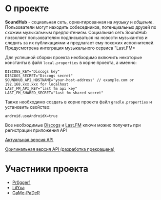 # О проекте

**SoundHub** - социальная сеть, ориентированная на *музыку* и *общение*.
Пользователи могут находить собеседников, потенциальных друзей по схожим музыкальным предпочтениям.
Социальная сеть SoundHub позволяет пользователям подписываться на новости музыкантов и следить за их
публикациями и предлагает ему похожих исполнителей.
Предусмотрена интеграция музыкального сервиса "Last.FM*

Для успешной сборки проекта необходимо включить некоторые константы в файл `local.properties` в
корне проекта, а именно:

```properties
DISCOGS_KEY="Discogs key"
DISCOGS_SECRET="Discogs secret"
SOUNDHUB_API_HOSTNAME="your-host-address" // example.com or 192.168.xxx.xxx for localhost
LAST_FM_API_KEY="last fm api key"
LAST_FM_SHARED_SECRET="last fm shared secret"
```

Также необходимо создать в корне проекта файл `gradle.properties` и установить свойство:

```properties
android.useAndroidX=true
```

Все необходимые [Discogs](https://www.discogs.com/ru/applications/edit)
и [Last.FM](https://www.last.fm/api/accounts?suspend=1) ключи можно получить при регистрации
приложения API

[Актуальная версия API](https://github.com/Pr0gger1/soundhub-api)

[Оригинальная версия API (разработка прекращена)](https://github.com/LilYxa/soundhub-api)

# Участники проекта

- [Pr0gger1](https://github.com/Pr0gger1/)
- [LilYxa](https://github.com/LilYxa)
- [GaMe-PaDeR](https://github.com/GaMe-PaDeR)
